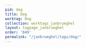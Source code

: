 ```yaml
---
pid: dog
title: Dog
worktag: Dog
collection: worktags_janbrueghel
layout: tagpage_janbrueghel
order: '049'
permalink: "/janbrueghel/tags/dog/"
---
```

